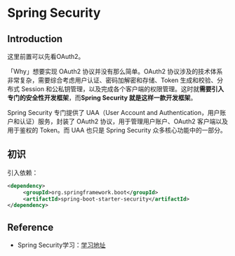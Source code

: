 # Spring Security

## Introduction

这里前置可以先看OAuth2。

「Why」想要实现 OAuth2 协议并没有那么简单。OAuth2 协议涉及的技术体系非常复杂，需要综合考虑用户认证、密码加解密和存储、Token 生成和校验、分布式 Session 和公私钥管理，以及完成各个客户端的权限管理。这时就**需要引入专门的安全性开发框架**，而**Spring Security 就是这样一款开发框架**。

Spring Security 专门提供了 UAA（User Account and Authentication，用户账户和认证）服务，封装了 OAuth2 协议，用于管理用户账户、OAuth2 客户端以及用于鉴权的 Token。而 UAA 也只是 Spring Security 众多核心功能中的一部分。

## 初识

引入依赖：

```xml
<dependency>
     <groupId>org.springframework.boot</groupId>
     <artifactId>spring-boot-starter-security</artifactId>
</dependency>
```



## Reference

- Spring Security学习：[学习地址](http://learn.lianglianglee.com/%E4%B8%93%E6%A0%8F/Spring%20Security%20%E8%AF%A6%E8%A7%A3%E4%B8%8E%E5%AE%9E%E6%93%8D/00%20%E5%BC%80%E7%AF%87%E8%AF%8D%20%20Spring%20Security%EF%BC%8C%E4%B8%BA%E4%BD%A0%E7%9A%84%E5%BA%94%E7%94%A8%E5%AE%89%E5%85%A8%E4%B8%8E%E8%81%8C%E4%B8%9A%E4%B9%8B%E8%B7%AF%E4%BF%9D%E9%A9%BE%E6%8A%A4%E8%88%AA.md)